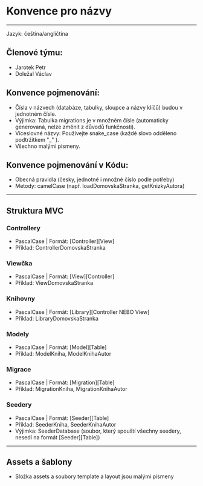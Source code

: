 # Konvence pro názvy

---

Jazyk: čeština/angličtina 

## Členové týmu: 

 * Jarotek Petr 
 * Doležal Václav 

## Konvence pojmenování: 

 * Čísla v názvech (databáze, tabulky, sloupce a názvy klíčů) budou v jednotném čísle. 
 * Výjimka: Tabulka migrations je v množném čísle (automaticky generovaná, nelze změnit z důvodů funkčnosti). 
 * Víceslovné názvy: Používejte snake_case (každé slovo odděleno podtržítkem "_" ). 
 * Všechno malými písmeny. 

## Konvence pojmenování v Kódu: 

 * Obecná pravidla (česky, jednotné i množné číslo podle potřeby)
 * Metody: camelCase (např. loadDomovskaStranka, getKnizkyAutora)

---

## Struktura MVC

### Controllery

* PascalCase | Formát: [Controller][View]
* Příklad: ControllerDomovskaStranka
  
### Viewčka

* PascalCase | Formát: [View][Controller]
* Příklad: ViewDomovskaStranka
  
### Knihovny 

* PascalCase | Formát: [Library][Controller NEBO View]
* Příklad: LibraryDomovskaStranka
  
### Modely

* PascalCase | Formát: [Model][Table]
* Příklad: ModelKniha, ModelKnihaAutor
  
### Migrace

* PascalCase | Formát: [Migration][Table]
* Příklad: MigrationKniha, MigrationKnihaAutor
  
### Seedery

* PascalCase | Formát: [Seeder][Table]
* Příklad: SeederKniha, SeederKnihaAutor
* Výjimka: SeederDatabase (soubor, který spouští všechny seedery, nesedí na formát [Seeder][Table])

---

## Assets a šablony

* Složka assets a soubory template a layout jsou malými písmeny
